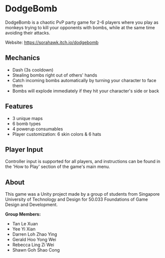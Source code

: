 # DodgeBomb

DodgeBomb is a chaotic PvP party game for 2-6 players where you play as monkeys trying to kill your opponents with bombs, while at the same time avoiding their attacks.

Website: https://sorahawk.itch.io/dodgebomb

## Mechanics
- Dash (3s cooldown)
- Stealing bombs right out of others' hands
- Catch incoming bombs automatically by turning your character to face them
- Bombs will explode immediately if they hit your character's side or back

## Features
- 3 unique maps
- 6 bomb types
- 4 powerup consumables
- Player customization: 6 skin colors & 6 hats

## Player Input
Controller input is supported for all players, and instructions can be found in the 'How to Play' section of the game's main menu.

## About
This game was a Unity project made by a group of students from Singapore University of Technology and Design for 50.033 Foundations of Game Design and Development.

**Group Members:**  
- Tan Le Xuan  
- Yee Yi Xian  
- Darren Loh Zhao Ying  
- Gerald Hoo Yong Wei  
- Rebecca Ling Zi Wei  
- Shawn Goh Shao Cong  

